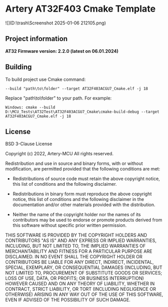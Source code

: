 # **Artery AT32F403 Cmake Template**
![](D:\trash\Screenshot 2025-01-06 212105.png)

## Project information

**AT32 Firmware version: 2.2.0 (latest on 06.01.2024)**

## Building
To build project use Cmake command:

`--build "path\to\folder" --target AT32F403ACGU7_Cmake.elf -j 18`

Replace "path\to\folder" to your path. For example:

`Windows: cmake --build D:\MCU_Tests\AT32Test\AT32F403ACGU7_Cmake\cmake-build-debug --target AT32F403ACGU7_Cmake.elf -j 18`

## License

BSD 3-Clause License

Copyright (c) 2022, Artery-MCU
All rights reserved.

Redistribution and use in source and binary forms, with or without
modification, are permitted provided that the following conditions are met:

* Redistributions of source code must retain the above copyright notice, this
  list of conditions and the following disclaimer.

* Redistributions in binary form must reproduce the above copyright notice,
  this list of conditions and the following disclaimer in the documentation
  and/or other materials provided with the distribution.

* Neither the name of the copyright holder nor the names of its
  contributors may be used to endorse or promote products derived from
  this software without specific prior written permission.

THIS SOFTWARE IS PROVIDED BY THE COPYRIGHT HOLDERS AND CONTRIBUTORS "AS IS"
AND ANY EXPRESS OR IMPLIED WARRANTIES, INCLUDING, BUT NOT LIMITED TO, THE
IMPLIED WARRANTIES OF MERCHANTABILITY AND FITNESS FOR A PARTICULAR PURPOSE ARE
DISCLAIMED. IN NO EVENT SHALL THE COPYRIGHT HOLDER OR CONTRIBUTORS BE LIABLE
FOR ANY DIRECT, INDIRECT, INCIDENTAL, SPECIAL, EXEMPLARY, OR CONSEQUENTIAL
DAMAGES (INCLUDING, BUT NOT LIMITED TO, PROCUREMENT OF SUBSTITUTE GOODS OR
SERVICES; LOSS OF USE, DATA, OR PROFITS; OR BUSINESS INTERRUPTION) HOWEVER
CAUSED AND ON ANY THEORY OF LIABILITY, WHETHER IN CONTRACT, STRICT LIABILITY,
OR TORT (INCLUDING NEGLIGENCE OR OTHERWISE) ARISING IN ANY WAY OUT OF THE USE
OF THIS SOFTWARE, EVEN IF ADVISED OF THE POSSIBILITY OF SUCH DAMAGE.
